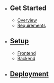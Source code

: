 - ## Get Started
    - [Overview](/{{route}}/{{version}}/overview)
    - [Requirements](/{{route}}/{{version}}/requirements)
- ## [Setup](/{{route}}/{{version}}/setup)
     - [Frontend](/{{route}}/{{version}}/setup#frontend)
     - [Backend](/{{route}}/{{version}}/setup#backend)
- ## [Deployment](/{{route}}/{{version}}/deployment)